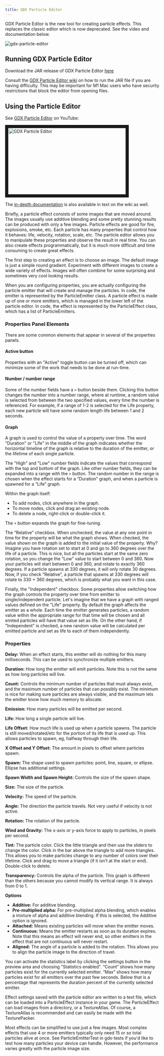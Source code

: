```yaml
---
title: GDX Particle Editor
---
```

GDX Particle Editor is the new tool for creating particle effects. This replaces the classic editor which is now deprecated. See the video and documentation below.

![gdx-particle-editor](https://github.com/libgdx/libgdx.github.io/assets/12948924/b6cb2667-4049-4756-9701-fbae5535287c)

## Running GDX Particle Editor

Download the JAR release of GDX Particle Editor [here](https://github.com/libgdx/gdx-particle-editor/releases)

Consult the [GDX Particle Editor wiki](https://github.com/libgdx/gdx-particle-editor/releases) on how to run the JAR file if you are having difficulty. This may be important for M1 Mac users who have security restrictions that block the editor from opening files.

## Using the Particle Editor

See [GDX Particle Editor](https://youtu.be/OlPg6C6O-Cg) on YouTube:

<a href="https://youtu.be/OlPg6C6O-Cg" target="_blank"><img src="https://github.com/libgdx/libgdx.github.io/assets/12948924/0493773a-9a6c-4a18-8498-560e2b08d2fe" alt="GDX Particle Editor" width="384" height="216" border="10" /></a>

The [in-depth documentation](https://github.com/libgdx/gdx-particle-editor/wiki/In%E2%80%90Depth-Guide) is also available in text on the wiki as well.

Briefly, a particle effect consists of some images that are moved around. The images usually use additive blending and some pretty stunning results can be produced with only a few images. Particle effects are good for fire, explosions, smoke, etc. Each particle has many properties that control how it behaves: life, velocity, rotation, scale, etc. The particle editor allows you to manipulate these properties and observe the result in real time. You can also create effects programmatically, but it is much more difficult and time consuming to create great effects.

The first step to creating an effect is to choose an image. The default image is just a simple round gradient. Experiment with different images to create a wide variety of effects. Images will often combine for some surprising and sometimes very cool looking results.

When you are configuring properties, you are actually configuring the particle emitter that will create and manage the particles. In code, the emitter is represented by the ParticleEmitter class. A particle effect is made up of one or more emitters, which is managed in the lower left of the particle editor. In code, the effect is represented by the ParticleEffect class, which has a list of ParticleEmitters.

### Properties Panel Elements

There are some common elements that appear in several of the properties panels.

#### Active button

Properties with an "Active" toggle button can be turned off, which can minimize some of the work that needs to be done at run-time.

#### Number / number range

Some of the number fields have a `>` button beside them. Clicking this button changes the number into a number range, where at runtime, a random value is selected from between the two specified values, every time the number is referenced. For example, if a range of 1-2 is selected for the Life property, each new particle will have some random length life between 1 and 2 seconds.

#### Graph

A graph is used to control the value of a property over time. The word "Duration" or "Life" in the middle of the graph indicates whether the horizontal timeline of the graph is relative to the duration of the emitter, or the lifetime of each single particle.

The "High" and "Low" number fields indicate the values that correspond with the top and bottom of the graph. Like other number fields, they can be expanded into a range with the `>` button. The random number in the range is chosen when the effect starts for a “Duration” graph, and when a particle is spawned for a “Life” graph.

Within the graph itself:
* To add nodes, click anywhere in the graph.
* To move nodes, click and drag an existing node.
* To delete a node, right-click or double-click it.

The `+` button expands the graph for fine-tuning.

The “Relative” checkbox. When unchecked, the value at any one point in time for the property will be what the graph shows. When checked, the value shown on the graph is added to the initial value of the property. Why? Imagine you have rotation set to start at 0 and go to 360 degrees over the life of a particle. This is nice, but all the particles start at the same zero rotation, so you change the “Low” value to start between 0 and 360. Now your particles will start between 0 and 360, and rotate to exactly 360 degrees. If a particle spawns at 330 degrees, it will only rotate 30 degrees. Now, if you check “Relative”, a particle that spawns at 330 degrees will rotate to 330 + 360 degrees, which is probably what you want in this case.

Finally, the "Independent" checkbox. Some properties allow switching how the graph controls the property over time from emitter to single/independent particle. Let's imagine that we have a graph with ranged values defined on the "Life" property. By default the graph affects the emitter as a whole. Each time the emitter generates particles, a random value within the appropriate range for that time will be chosen and all emited particles will have that value set as life. On the other hand, if "Independent" is checked, a new random value will be calculated per emitted particle and set as life to each of them independently.

### Properties

**Delay:** When an effect starts, this emitter will do nothing for this many milliseconds. This can be used to synchronize multiple emitters.

**Duration:** How long the emitter will emit particles. Note this is not the same as how long particles will live.

**Count:** Controls the minimum number of particles that must always exist, and the maximum number of particles that can possibly exist. The minimum is nice for making sure particles are always visible, and the maximum lets the emitter know how much memory to allocate.

**Emission:** How many particles will be emitted per second.

**Life:** How long a single particle will live.

**Life Offset:** How much life is used up when a particle spawns. The particle is still moved/rotated/etc for the portion of its life that is used up. This allows particles to spawn, eg, halfway through their life.

**X Offset and Y Offset:** The amount in pixels to offset where particles spawn.

**Spawn:** The shape used to spawn particles: point, line, square, or ellipse. Ellipse has additional settings.

**Spawn Width and Spawn Height:** Controls the size of the spawn shape.

**Size:** The size of the particle.

**Velocity:** The speed of the particle.

**Angle:** The direction the particle travels. Not very useful if velocity is not active.

**Rotation:** The rotation of the particle.

**Wind and Gravity:** The x-axis or y-axis force to apply to particles, in pixels per second.

**Tint:** The particle color. Click the little triangle and then use the sliders to change the color. Click in the bar above the triangle to add more triangles. This allows you to make particles change to any number of colors over their lifetime. Click and drag to move a triangle (if it isn’t at the start or end). Double-click to delete.

**Transparency:** Controls the alpha of the particle. This graph is different than the others because you cannot modify its vertical range. It is always from 0 to 1.

**Options**
 - **Additive:** For additive blending.
 - **Pre-multiplied alpha:** For pre-multiplied alpha blending, which enables a mixture of alpha and additive blending. If this is selected, the Additive option is ignored.
 - **Attached:** Means existing particles will move when the emitter moves.
 - **Continuous:** Means the emitter restarts as soon as its duration expires. Note that this means an effect will never end, so other emitters in the effect that are not continuous will never restart.
 - **Aligned:** The angle of a particle is added to the rotation. This allows you to align the particle image to the direction of travel.

You can activate the statistics label by clicking the settings button in the preview area and choosing "Statistics enabled". “Count” shows how many particles exist for the currently selected emitter. “Max” shows how many particles exist for all emitters over the past few seconds. Below that is a percentage that represents the duration percent of the currently selected emitter.

Effect settings saved with the particle editor are written to a text file, which can be loaded into a ParticleEffect instance in your game. The ParticleEffect can load images from a directory, or a TextureAtlas. Of course, a TextureAtlas is recommended and can easily be made with the TexturePacker.

Most effects can be simplified to use just a few images. Most complex effects that use 4 or more emitters typically only need 15 or so total particles alive at once. See ParticleEmitterTest in gdx-tests if you'd like to test how many particles your device can handle. However, the performance varies greatly with the particle image size.
